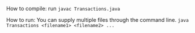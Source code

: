 How to compile:
  run ```javac Transactions.java```
  
How to run:
  You can supply multiple files through the command line.
  ```java Transactions <filename1> <filename2> ...```